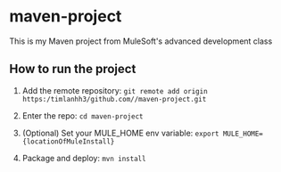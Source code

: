 # maven-project

This is my Maven project from MuleSoft's advanced development class

## How to run the project

1. Add the remote repository: `git remote add origin https:/timlanhh3/github.com//maven-project.git`

1. Enter the repo: `cd maven-project`

1. (Optional) Set your MULE_HOME env variable: `export MULE_HOME={locationOfMuleInstall}`

1. Package and deploy: `mvn install`
